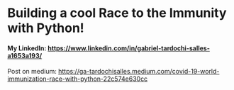 # Building a cool Race to the Immunity with Python!
#### My LinkedIn: https://www.linkedin.com/in/gabriel-tardochi-salles-a1653a193/
Post on medium: https://ga-tardochisalles.medium.com/covid-19-world-immunization-race-with-python-22c574e630cc

